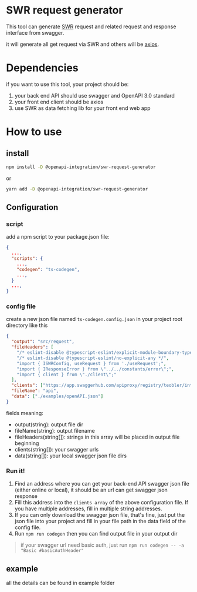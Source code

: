 # SWR request generator

This tool can generate [SWR](https://swr.vercel.app/) request and related request and response interface from swagger.

it will generate all get request via SWR and others will be [axios](https://www.axios.com/).

# Dependencies

if you want to use this tool, your project should be:

1. your back end API should use swagger and OpenAPI 3.0 standard
2. your front end client should be axios
3. use SWR as data fetching lib for your front end web app

# How to use
## install

```bash
npm install -D @openapi-integration/swr-request-generator
```

or

```bash
yarn add -D @openapi-integration/swr-request-generator
```

## Configuration
### script

add a npm script to your package.json file:

```json
{
  ...,
  "scripts": {
    ...,
    "codegen": "ts-codegen",
    ...,
  }
  ...,
}
```

### config file

create a new json file named `ts-codegen.config.json` in your project root directory like this

```json
{
  "output": "src/request",
  "fileHeaders": [
    "/* eslint-disable @typescript-eslint/explicit-module-boundary-types */",
    "/* eslint-disable @typescript-eslint/no-explicit-any */",
    "import { ISWRConfig, useRequest } from './useRequest';",
    "import { IResponseError } from \"../../constants/error\";",
    "import { client } from \"./client\";"
  ],
  "clients": ["https://app.swaggerhub.com/apiproxy/registry/teobler/integration-example/1.0.0"],
  "fileName": "api",
  "data": ["./examples/openAPI.json"]
}
```

fields meaning:
 - output(string): output file dir
 - fileName(string): output filename
 - fileHeaders(string[]): strings in this array will be placed in output file beginning
 - clients(string[]): your swagger urls
 - data(string[]): your local swagger json file dirs

### Run it!

1. Find an address where you can get your back-end API swagger json file (either online or local), it should be an url can get swagger json response
2. Fill this address into the `clients array` of the above configuration file. If you have multiple addresses, fill in multiple string addresses.
3. If you can only download the swagger json file, that's fine, just put the json file into your project and fill in your file path in the data field of the config file.
4. Run `npm run codegen` then you can find output file in your output dir

> if your swagger url need basic auth, just run `npm run codegen -- -a "Basic #basicAuthHeader"`

## example

all the details can be found in example folder
